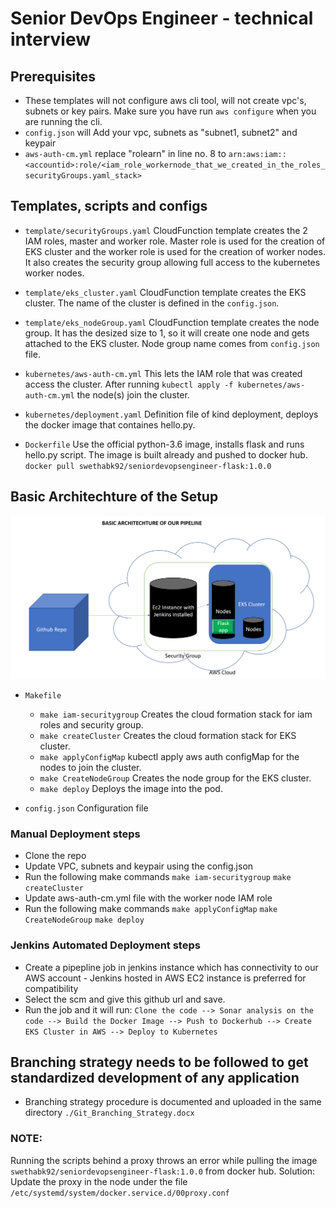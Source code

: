 # Senior DevOps Engineer - technical interview

## Prerequisites
-  These templates will not configure aws cli tool, will not create vpc's, subnets or key pairs. Make sure you have run `aws configure` when you are running the cli.
-  `config.json` will Add your vpc, subnets as "subnet1, subnet2" and keypair
-  `aws-auth-cm.yml` replace "rolearn" in line no. 8 to  `arn:aws:iam::<accountid>:role/<iam_role_workernode_that_we_created_in_the_roles_securityGroups.yaml_stack> `

## Templates, scripts and configs

- `template/securityGroups.yaml` CloudFunction template creates the 2 IAM roles, master and worker role. Master role is used for the creation of EKS cluster and the worker role is used for the creation of worker nodes. It also creates the security group allowing full access to the kubernetes worker nodes.

- `template/eks_cluster.yaml` CloudFunction template creates the EKS cluster. The name of the cluster is defined in the `config.json`.

- `template/eks_nodeGroup.yaml` CloudFunction template creates the node group. It has the desized size to 1, so it will create one node and gets attached to the EKS cluster. Node group name comes from `config.json` file.

- `kubernetes/aws-auth-cm.yml` This lets the IAM role that was created access the cluster. After running `kubectl apply -f kubernetes/aws-auth-cm.yml` the node(s) join the cluster.

- `kubernetes/deployment.yaml` Definition file of kind deployment, deploys the docker image that containes hello.py.

- `Dockerfile` Use the official python-3.6 image, installs flask and runs hello.py script. The image is built already and pushed to docker hub. `docker pull swethabk92/seniordevopsengineer-flask:1.0.0`

## Basic Architechture of the Setup
![alt text](./Architecture.png?raw=true "Architecture")

- `Makefile`
    - `make iam-securitygroup` Creates the cloud formation stack for iam roles and security group.
    - `make createCluster` Creates the cloud formation stack for EKS cluster.
    - `make applyConfigMap` kubectl apply aws auth configMap for the nodes to join the cluster.
    - `make CreateNodeGroup` Creates the node group for the EKS cluster.
    - `make deploy` Deploys the image into the pod.

- `config.json` Configuration file

### Manual Deployment steps
-   Clone the repo
-   Update VPC, subnets and keypair using the config.json
-   Run the following make commands
    `make iam-securitygroup`
    `make createCluster`
-   Update aws-auth-cm.yml file with the worker node IAM role
-   Run the following make commands
    `make applyConfigMap`
    `make CreateNodeGroup`
    `make deploy`

### Jenkins Automated Deployment steps
- Create a pipepline job in jenkins instance which has connectivity to our AWS account - Jenkins hosted in AWS EC2 instance is preferred for compatibility
- Select the scm and give this github url and save.
- Run the job and it will run:  `Clone the code --> Sonar analysis on the code --> Build the Docker Image --> Push to Dockerhub --> Create EKS Cluster in AWS --> Deploy to Kubernetes`

## Branching strategy needs to be followed to get standardized development of any application
- Branching strategy procedure is documented and uploaded in the same directory `./Git_Branching_Strategy.docx`

### NOTE:
Running the scripts behind a proxy throws an error while pulling the image `swethabk92/seniordevopsengineer-flask:1.0.0` from docker hub.
Solution: Update the proxy in the node under the file `/etc/systemd/system/docker.service.d/00proxy.conf`
